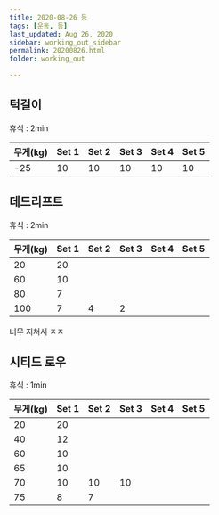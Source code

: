 ```yaml
---
title: 2020-08-26 등
tags: [운동, 등]
last_updated: Aug 26, 2020
sidebar: working_out_sidebar
permalink: 20200826.html
folder: working_out

---
```


## 턱걸이

휴식 : 2min

| 무게(kg) | Set 1 | Set 2 | Set 3 | Set 4 | Set 5 |
| -------- | ----- | ----- | ----- | ----- | ----- |
| -25      | 10    | 10    | 10    | 10    | 10    |

## 데드리프트

휴식 : 2min

| 무게(kg) | Set 1 | Set 2 | Set 3 | Set 4 | Set 5 |
| -------- | ----- | ----- | ----- | ----- | ----- |
| 20       | 20    |       |       |       |       |
| 60       | 10    |       |       |       |       |
| 80       | 7     |       |       |       |       |
| 100      | 7     | 4     | 2     |       |       |

너무 지쳐서 ㅈㅈ

## 시티드 로우

휴식 : 1min

| 무게(kg) | Set 1 | Set 2 | Set 3 | Set 4 | Set 5 |
| -------- | ----- | ----- | ----- | ----- | ----- |
| 20       | 20    |       |       |       |       |
| 40       | 12    |       |       |       |       |
| 60       | 10    |       |       |       |       |
| 65       | 10    |       |       |       |       |
| 70       | 10    | 10    | 10    |       |       |
| 75       | 8     | 7     |       |       |       |